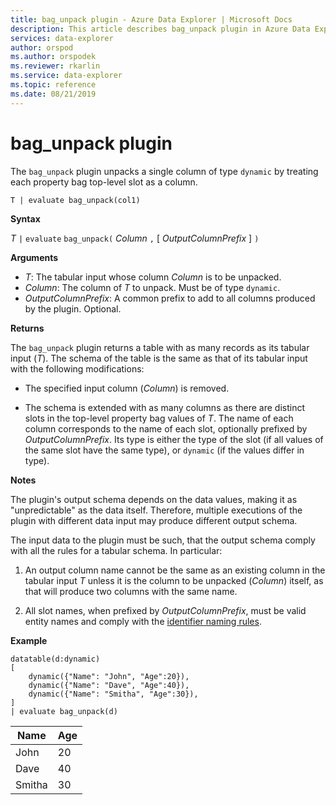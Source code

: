 ```yaml
---
title: bag_unpack plugin - Azure Data Explorer | Microsoft Docs
description: This article describes bag_unpack plugin in Azure Data Explorer.
services: data-explorer
author: orspod
ms.author: orspodek
ms.reviewer: rkarlin
ms.service: data-explorer
ms.topic: reference
ms.date: 08/21/2019
---
```

# bag_unpack plugin

The `bag_unpack` plugin unpacks a single column of type `dynamic`
by treating each property bag top-level slot as a column.

    T | evaluate bag_unpack(col1)

**Syntax**

*T* `|` `evaluate` `bag_unpack(` *Column* `,` [ *OutputColumnPrefix* ] `)`

**Arguments**

* *T*: The tabular input whose column *Column* is to be unpacked.
* *Column*: The column of *T* to unpack. Must be of type `dynamic`.
* *OutputColumnPrefix*: A common prefix to add to all columns produced by the plugin.
  Optional.

**Returns**

The `bag_unpack` plugin returns a table with as many records as its tabular
input (*T*). The schema of the table is the same as that of its tabular input with
the following modifications:

* The specified input column (*Column*) is removed.

* The schema is extended with as many columns as there are distinct slots in
  the top-level property bag values of *T*. The name of each column corresponds
  to the name of each slot, optionally prefixed by *OutputColumnPrefix*. Its
  type is either the type of the slot (if all values of the same slot have the
  same type), or `dynamic` (if the values differ in type).

**Notes**

The plugin's output schema depends on the data values, making it as "unpredictable"
as the data itself. Therefore, multiple executions of the plugin with different
data input may produce different output schema.

The input data to the plugin must be such, that the output schema comply with
all the rules for a tabular schema. In particular:

1. An output column name cannot be the same as an existing column in the tabular
   input *T* unless it is the column to be unpacked (*Column*) itself,
   as that will produce two columns with the same name.

2. All slot names, when prefixed by *OutputColumnPrefix*, must be valid
   entity names and comply with the [identifier naming rules](./schema-entities/entity-names.md#identifier-naming-rules).

**Example**

```kusto
datatable(d:dynamic)
[
    dynamic({"Name": "John", "Age":20}),
    dynamic({"Name": "Dave", "Age":40}),
    dynamic({"Name": "Smitha", "Age":30}),
]
| evaluate bag_unpack(d)
```

|Name  |Age|
|------|---|
|John  |20 |
|Dave  |40 |
|Smitha|30 |
